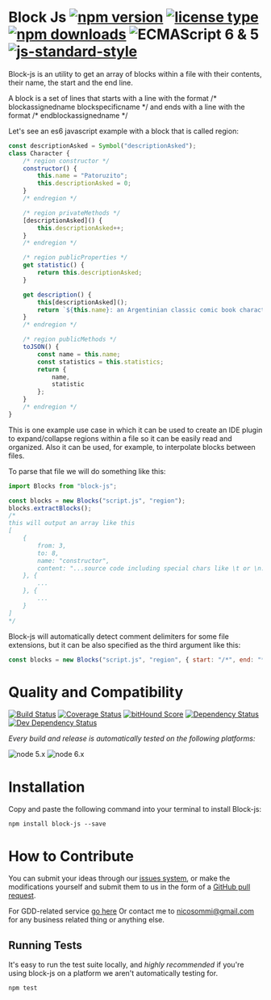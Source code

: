 <!-- ph replacements -->
<!-- name, /block-js/g, block-js -->
<!-- namePascal, /Block-js/g, Block-js -->
<!-- endph -->
<!-- ph ignoringStamps -->
<!-- endph -->
<!-- ph title -->
# Block Js [![npm version](https://img.shields.io/npm/v/block-js.svg)](https://www.npmjs.com/package/block-js) [![license type](https://img.shields.io/npm/l/block-js.svg)](https://github.com/nicosommi/block-js.git/blob/master/LICENSE) [![npm downloads](https://img.shields.io/npm/dm/block-js.svg)](https://www.npmjs.com/package/block-js) ![ECMAScript 6 & 5](https://img.shields.io/badge/ECMAScript-6%20/%205-red.svg) [![js-standard-style](https://img.shields.io/badge/code%20style-standard-brightgreen.svg)](http://standardjs.com/)
<!-- endph -->

<!-- ph description -->
Block-js is an utility to get an array of blocks within a file with their contents, their name, the start and the end line.  

A block is a set of lines that starts with a line with the format /\* blockassignedname blockspecificname \*/ and ends with a line with the format /\* endblockassignedname \*/  
<!-- endph -->

<!-- ph usagesAndExamples -->
Let's see an es6 javascript example with a block that is called region:

```javascript
const descriptionAsked = Symbol("descriptionAsked");
class Character {
	/* region constructor */
	constructor() {
		this.name = "Patoruzito";
		this.descriptionAsked = 0;
	}
	/* endregion */

	/* region privateMethods */
	[descriptionAsked]() {
		this.descriptionAsked++;
	}
	/* endregion */

	/* region publicProperties */
	get statistic() {
		return this.descriptionAsked;
	}

	get description() {
		this[descriptionAsked]();
		return `${this.name}: an Argentinian classic comic book character. Usa poncho.`;
	}
	/* endregion */

	/* region publicMethods */
	toJSON() {
		const name = this.name;
		const statistics = this.statistics;
		return {
			name,
			statistic
		};
	}
	/* endregion */
}
```

This is one example use case in which it can be used to create an IDE plugin to expand/collapse regions within a file so it can be easily read and organized.
Also it can be used, for example, to interpolate blocks between files.

To parse that file we will do something like this:

```javascript
import Blocks from "block-js";

const blocks = new Blocks("script.js", "region");
blocks.extractBlocks();
/*
this will output an array like this
[
	{
		from: 3,
		to: 8,
		name: "constructor",
		content: "...source code including special chars like \t or \n..."
	}, {
		...
	}, {
		...
	}
]
*/
```

Block-js will automatically detect comment delimiters for some file extensions, but it can be also specified as the third argument like this:

```javascript
const blocks = new Blocks("script.js", "region", { start: "/*", end: "*/" });
```

<!-- endph -->
<!-- ph howItWorks -->
<!-- endph -->
<!-- ph qualityAndCompatibility -->
# Quality and Compatibility

[![Build Status](https://travis-ci.org/nicosommi/block-js.png?branch=master)](https://travis-ci.org/nicosommi/block-js) [![Coverage Status](https://coveralls.io/repos/nicosommi/block-js/badge.svg)](https://coveralls.io/r/nicosommi/block-js)  [![bitHound Score](https://www.bithound.io/github/nicosommi/block-js/badges/score.svg)](https://www.bithound.io/github/nicosommi/block-js)  [![Dependency Status](https://david-dm.org/nicosommi/block-js.png?theme=shields.io)](https://david-dm.org/nicosommi/block-js?theme=shields.io) [![Dev Dependency Status](https://david-dm.org/nicosommi/block-js/dev-status.svg)](https://david-dm.org/nicosommi/block-js?theme=shields.io#info=devDependencies)

*Every build and release is automatically tested on the following platforms:*

![node 5.x](https://img.shields.io/badge/node-5.x-brightgreen.svg)
![node 6.x](https://img.shields.io/badge/node-6.x-brightgreen.svg)
<!-- endph -->
<!-- ph installation -->
# Installation

Copy and paste the following command into your terminal to install Block-js:

```
npm install block-js --save
```

<!-- endph -->
<!-- stamp contribute -->
# How to Contribute

You can submit your ideas through our [issues system](https://github.com/nicosommi/block-js/issues), or make the modifications yourself and submit them to us in the form of a [GitHub pull request](https://help.github.com/articles/using-pull-requests/).

For GDD-related service [go here](http://integracionesagiles.com)
Or contact me to nicosommi@gmail.com for any business related thing or anything else.
<!-- endstamp -->
<!-- stamp runningtests -->
## Running Tests

It's easy to run the test suite locally, and *highly recommended* if you're using block-js on a platform we aren't automatically testing for.

```
npm test
```
<!-- endstamp -->
